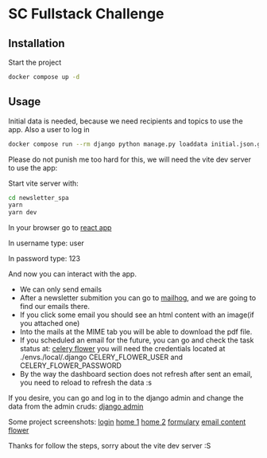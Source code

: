 # SC Fullstack Challenge


## Installation

Start the project

```bash
docker compose up -d
```

## Usage

Initial data is needed, because we need recipients and topics to use the app. Also a user to log in
```bash
docker compose run --rm django python manage.py loaddata initial.json.gz
```

Please do not punish me too hard for this, we will need the vite dev server to use the app:

Start vite server with:
```bash
cd newsletter_spa
yarn
yarn dev
```
In your browser go to [react app](http://localhost:5173/)

In username type: user

In password type: 123

And now you can interact with the app.

 * We can only send emails
 * After a newsletter submition you can go to [mailhog](http://127.0.0.1:8025), and we are going to find our emails there.
 * If you click some email you should see an html content with an image(if you attached one)
 * Into the mails at the MIME tab you will be able to download the pdf file.
 * If you scheduled an email for the future, you can go and check the task status at:
   [celery flower](http://127.0.0.1:5555//) you will need the credentials located at ./envs./local/.django CELERY_FLOWER_USER and CELERY_FLOWER_PASSWORD
 * By the way the dashboard section does not refresh after sent an email, you need to reload to refresh the data :s
 
If you desire, you can go and log in to the django admin and change the data from the admin cruds:
[django admin](http://127.0.0.1:8000/admin)

Some project screenshots:
[login](https://github.com/juliocefe/sc_fullstack_challenge/blob/main/login.png?raw=true)
[home 1](https://github.com/juliocefe/sc_fullstack_challenge/blob/main/home1.png?raw=true)
[home 2](https://github.com/juliocefe/sc_fullstack_challenge/blob/main/home2.png?raw=true)
[formulary](https://github.com/juliocefe/sc_fullstack_challenge/blob/main/newsletter-formulary.png?raw=true)
[email content](https://github.com/juliocefe/sc_fullstack_challenge/blob/main/email.png?raw=true)
[flower](https://github.com/juliocefe/sc_fullstack_challenge/blob/main/flower.png?raw=true)


Thanks for follow the steps, sorry about the vite dev server :S


    

